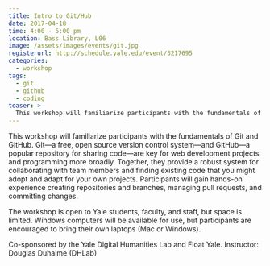 ```yaml
---
title: Intro to Git/Hub
date: 2017-04-18
time: 4:00 - 5:00 pm
location: Bass Library, L06
image: /assets/images/events/git.jpg
registerurl: http://schedule.yale.edu/event/3217695
categories:
  - workshop
tags:
  - git
  - github
  - coding
teaser: >
  This workshop will familiarize participants with the fundamentals of Git and GitHub. Git—a free, open source version control system—and GitHub—a popular repository for sharing code—are key for web development projects and programming more broadly. Together, ​they provide a robust system for collaborating with team members and finding existing code that you might adopt and adapt for your own projects. 
---
```


This workshop will familiarize participants with the fundamentals of Git and GitHub. Git—a free, open source version control system—and GitHub—a popular repository for sharing code—are key for web development projects and programming more broadly. Together, ​they provide a robust system for collaborating with team members and finding existing code that you might adopt and adapt for your own projects. Participants will gain hands-on experience creating repositories and branches, managing pull requests, and committing changes.

The workshop is open to Yale students, faculty, and staff, but space is limited. Windows computers will be available for use, but participants are encouraged to bring their own laptops (Mac or Windows).

Co-sponsored by the Yale Digital Humanities Lab and Float Yale. Instructor: Douglas Duhaime (DHLab)